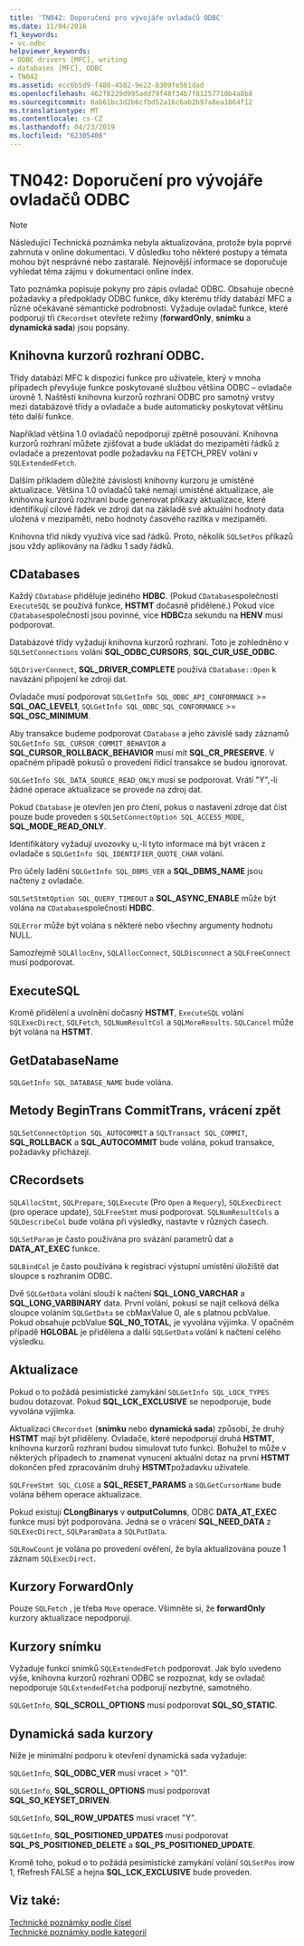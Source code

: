 ```yaml
---
title: 'TN042: Doporučení pro vývojáře ovladačů ODBC'
ms.date: 11/04/2016
f1_keywords:
- vc.odbc
helpviewer_keywords:
- ODBC drivers [MFC], writing
- databases [MFC], ODBC
- TN042
ms.assetid: ecc6b5d9-f480-4582-9e22-8309fe561dad
ms.openlocfilehash: 462f8229d995add79f48f34b7f81257710b4a8b8
ms.sourcegitcommit: 0ab61bc3d2b6cfbd52a16c6ab2b97a8ea1864f12
ms.translationtype: MT
ms.contentlocale: cs-CZ
ms.lasthandoff: 04/23/2019
ms.locfileid: "62305408"
---
```

# <a name="tn042-odbc-driver-developer-recommendations"></a>TN042: Doporučení pro vývojáře ovladačů ODBC

> [!NOTE]
>  Následující Technická poznámka nebyla aktualizována, protože byla poprvé zahrnuta v online dokumentaci. V důsledku toho některé postupy a témata mohou být nesprávné nebo zastaralé. Nejnovější informace se doporučuje vyhledat téma zájmu v dokumentaci online index.

Tato poznámka popisuje pokyny pro zápis ovladač ODBC. Obsahuje obecné požadavky a předpoklady ODBC funkce, díky kterému třídy databází MFC a různé očekávané sémantické podrobnosti. Vyžaduje ovladač funkce, které podporují tři `CRecordset` otevřete režimy (**forwardOnly**, **snímku** a **dynamická sada**) jsou popsány.

## <a name="odbcs-cursor-library"></a>Knihovna kurzorů rozhraní ODBC.

Třídy databází MFC k dispozici funkce pro uživatele, který v mnoha případech převyšuje funkce poskytované službou většina ODBC – ovladače úrovně 1. Naštěstí knihovna kurzorů rozhraní ODBC pro samotný vrstvy mezi databázové třídy a ovladače a bude automaticky poskytovat většinu této další funkce.

Například většina 1.0 ovladačů nepodporují zpětně posouvání. Knihovna kurzorů rozhraní můžete zjišťovat a bude ukládat do mezipaměti řádků z ovladače a prezentovat podle požadavku na FETCH_PREV volání v `SQLExtendedFetch`.

Dalším příkladem důležité závislosti knihovny kurzoru je umístěné aktualizace. Většina 1.0 ovladačů také nemají umístěné aktualizace, ale knihovna kurzorů rozhraní bude generovat příkazy aktualizace, které identifikují cílové řádek ve zdroji dat na základě své aktuální hodnoty data uložená v mezipaměti, nebo hodnoty časového razítka v mezipaměti.

Knihovna tříd nikdy využívá více sad řádků. Proto, několik `SQLSetPos` příkazů jsou vždy aplikovány na řádku 1 sady řádků.

## <a name="cdatabases"></a>CDatabases

Každý `CDatabase` přiděluje jediného **HDBC**. (Pokud `CDatabase`společnosti `ExecuteSQL` se používá funkce, **HSTMT** dočasně přidělené.) Pokud více `CDatabase`společnosti jsou povinné, více **HDBC**za sekundu na **HENV** musí podporovat.

Databázové třídy vyžadují knihovna kurzorů rozhraní. Toto je zohledněno v `SQLSetConnections` volání **SQL_ODBC_CURSORS**, **SQL_CUR_USE_ODBC**.

`SQLDriverConnect`, **SQL_DRIVER_COMPLETE** používá `CDatabase::Open` k navázání připojení ke zdroji dat.

Ovladače musí podporovat `SQLGetInfo SQL_ODBC_API_CONFORMANCE`  >=  **SQL_OAC_LEVEL1**, `SQLGetInfo SQL_ODBC_SQL_CONFORMANCE`  >=  **SQL_OSC_MINIMUM**.

Aby transakce budeme podporovat `CDatabase` a jeho závislé sady záznamů `SQLGetInfo SQL_CURSOR_COMMIT_BEHAVIOR` a **SQL_CURSOR_ROLLBACK_BEHAVIOR** musí mít **SQL_CR_PRESERVE**. V opačném případě pokusů o provedení řídicí transakce se budou ignorovat.

`SQLGetInfo SQL_DATA_SOURCE_READ_ONLY` musí se podporovat. Vrátí "Y",-li žádné operace aktualizace se provede na zdroj dat.

Pokud `CDatabase` je otevřen jen pro čtení, pokus o nastavení zdroje dat číst pouze bude proveden s `SQLSetConnectOption SQL_ACCESS_MODE`, **SQL_MODE_READ_ONLY**.

Identifikátory vyžadují uvozovky u,-li tyto informace má být vrácen z ovladače s `SQLGetInfo SQL_IDENTIFIER_QUOTE_CHAR` volání.

Pro účely ladění `SQLGetInfo SQL_DBMS_VER` a **SQL_DBMS_NAME** jsou načteny z ovladače.

`SQLSetStmtOption SQL_QUERY_TIMEOUT` a **SQL_ASYNC_ENABLE** může být volána na `CDatabase`společnosti **HDBC**.

`SQLError` může být volána s některé nebo všechny argumenty hodnotu NULL.

Samozřejmě `SQLAllocEnv`, `SQLAllocConnect`, `SQLDisconnect` a `SQLFreeConnect` musí podporovat.

## <a name="executesql"></a>ExecuteSQL

Kromě přidělení a uvolnění dočasný **HSTMT**, `ExecuteSQL` volání `SQLExecDirect`, `SQLFetch`, `SQLNumResultCol` a `SQLMoreResults`. `SQLCancel` může být volána na **HSTMT**.

## <a name="getdatabasename"></a>GetDatabaseName

`SQLGetInfo SQL_DATABASE_NAME` bude volána.

## <a name="begintrans-committrans-rollback"></a>Metody BeginTrans CommitTrans, vrácení zpět

`SQLSetConnectOption SQL_AUTOCOMMIT` a `SQLTransact SQL_COMMIT`, **SQL_ROLLBACK** a **SQL_AUTOCOMMIT** bude volána, pokud transakce, požadavky přicházejí.

## <a name="crecordsets"></a>CRecordsets

`SQLAllocStmt`, `SQLPrepare`, `SQLExecute` (Pro `Open` a `Requery`), `SQLExecDirect` (pro operace update), `SQLFreeStmt` musí podporovat. `SQLNumResultCols` a `SQLDescribeCol` bude volána při výsledky, nastavte v různých časech.

`SQLSetParam` je často používána pro svázání parametrů dat a **DATA_AT_EXEC** funkce.

`SQLBindCol` je často používána k registraci výstupní umístění úložiště dat sloupce s rozhraním ODBC.

Dvě `SQLGetData` volání slouží k načtení **SQL_LONG_VARCHAR** a **SQL_LONG_VARBINARY** data. První volání, pokusí se najít celková délka sloupce voláním `SQLGetData` se cbMaxValue 0, ale s platnou pcbValue. Pokud obsahuje pcbValue **SQL_NO_TOTAL**, je vyvolána výjimka. V opačném případě **HGLOBAL** je přidělena a další `SQLGetData` volání k načtení celého výsledku.

## <a name="updating"></a>Aktualizace

Pokud o to požádá pesimistické zamykání `SQLGetInfo SQL_LOCK_TYPES` budou dotazovat. Pokud **SQL_LCK_EXCLUSIVE** se nepodporuje, bude vyvolána výjimka.

Aktualizaci `CRecordset` (**snímku** nebo **dynamická sada**) způsobí, že druhý **HSTMT** mají být přiděleny. Ovladače, které nepodporují druhá **HSTMT**, knihovna kurzorů rozhraní budou simulovat tuto funkci. Bohužel to může v některých případech to znamenat vynucení aktuální dotaz na první **HSTMT** dokončen před zpracováním druhý **HSTMT**požadavku uživatele.

`SQLFreeStmt SQL_CLOSE` a **SQL_RESET_PARAMS** a `SQLGetCursorName` bude volána během operace aktualizace.

Pokud existují **CLongBinarys** v **outputColumns**, ODBC **DATA_AT_EXEC** funkce musí být podporována. Jedná se o vrácení **SQL_NEED_DATA** z `SQLExecDirect`, `SQLParamData` a `SQLPutData`.

`SQLRowCount` je volána po provedení ověření, že byla aktualizována pouze 1 záznam `SQLExecDirect`.

## <a name="forwardonly-cursors"></a>Kurzory ForwardOnly

Pouze `SQLFetch` , je třeba `Move` operace. Všimněte si, že **forwardOnly** kurzory aktualizace nepodporují.

## <a name="snapshot-cursors"></a>Kurzory snímku

Vyžaduje funkcí snímků `SQLExtendedFetch` podporovat. Jak bylo uvedeno výše, knihovna kurzorů rozhraní ODBC se rozpoznat, kdy se ovladač nepodporuje `SQLExtendedFetch`a podporují nezbytné, samotného.

`SQLGetInfo`, **SQL_SCROLL_OPTIONS** musí podporovat **SQL_SO_STATIC**.

## <a name="dynaset-cursors"></a>Dynamická sada kurzory

Níže je minimální podporu k otevření dynamická sada vyžaduje:

`SQLGetInfo`, **SQL_ODBC_VER** musí vracet > "01".

`SQLGetInfo`, **SQL_SCROLL_OPTIONS** musí podporovat **SQL_SO_KEYSET_DRIVEN**.

`SQLGetInfo`, **SQL_ROW_UPDATES** musí vracet "Y".

`SQLGetInfo`, **SQL_POSITIONED_UPDATES** musí podporovat **SQL_PS_POSITIONED_DELETE** a **SQL_PS_POSITIONED_UPDATE**.

Kromě toho, pokud o to požádá pesimistické zamykání volání `SQLSetPos` irow 1, fRefresh FALSE a hejna **SQL_LCK_EXCLUSIVE** bude proveden.

## <a name="see-also"></a>Viz také:

[Technické poznámky podle čísel](../mfc/technical-notes-by-number.md)<br/>
[Technické poznámky podle kategorií](../mfc/technical-notes-by-category.md)
